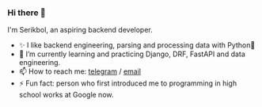### Hi there 👋 

<!--
**afk24hours/afk24hours** is a ✨ _special_ ✨ repository because its `README.md` (this file) appears on your GitHub profile.

Here are some ideas to get you started:

- 🔭 I’m currently working on ...

- 👯 I’m looking to collaborate on ...
- 🤔 I’m looking for help with ...
- 💬 Ask me about ...
- 📫 How to reach me: ...
- 😄 Pronouns: ...
- ⚡ Fun fact: ...
-->
I'm Serikbol, an aspiring backend developer.

- ✨ I like backend engineering, parsing and processing data with Python🐍 
- 🌱 I’m currently learning and practicing Django, DRF, FastAPI and data engineering.
- 📫 How to reach me: [telegram](t.me/sxrxkbxl) / [email](mailto:serikbol.ktl@gmail.com)
- ⚡ Fun fact: person who first introduced me to programming in high school works at Google now.
